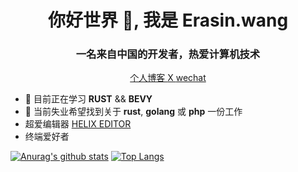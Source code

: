 <h1 align="center">你好世界 👋, 我是 Erasin.wang </h1>
<h3 align="center">一名来自中国的开发者，热爱计算机技术</h3>

<p align="center">
  <a href="https://erasin.wang"> 个人博客 </a>
  <a href="https://twitter.com/erasin"> X </a>
  <a href="#"> wechat </a>
</p>

- 🌱 目前正在学习 **RUST** && **BEVY**
- 👯 当前失业希望找到关于 **rust**, **golang** 或 **php** 一份工作
- 超爱编辑器 [HELIX EDITOR](https://github.com/erasin/helix) 
- 终端爱好者


[![Anurag's github stats](https://github-readme-stats.vercel.app/api?username=erasin&show_icons=true)](https://github.com/erasin/)
[![Top Langs](https://github-readme-stats.vercel.app/api/top-langs/?username=erasin&layout=compact)](https://github.com/erasin)
